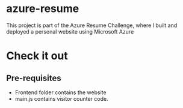 # azure-resume
This project is part of the Azure Resume Challenge, where I built and deployed a personal website using Microsoft Azure

# Check it out


## Pre-requisites

- Frontend folder contains the website
- main.js contains visitor counter code.

## 
